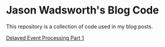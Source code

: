 # Jason Wadsworth's Blog Code
This repository is a collection of code used in my blog posts.

[Delayed Event Processing Part 1](delayed-event-processing-part-1)
